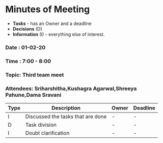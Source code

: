 # Minutes of Meeting

* **Tasks** - has an Owner and a deadline
* **Decisions** (D)
* **Information** (I) - everything else of interest.
 
### Date : 01-02-20
### Time : 7:00 - 8:00
### Topic: Third team meet
### Attendees: Sriharshitha,Kushagra Agarwal,Shreeya Pahune,Dama Sravani

Type | Description                                               | Owner | Deadline
---- | ----------------------------------------------------------|-------|--------------------------
I    | Discussed the tasks that are done                         |   -   |           -
D    | Task division                                             |   -   |           -
I    | Doubt clarification                                       |   -   |           -
